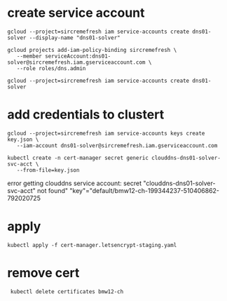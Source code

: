 


# create service account
```
gcloud --project=sircremefresh iam service-accounts create dns01-solver --display-name "dns01-solver"

gcloud projects add-iam-policy-binding sircremefresh \
   --member serviceAccount:dns01-solver@sircremefresh.iam.gserviceaccount.com \
   --role roles/dns.admin

gcloud --project=sircremefresh iam service-accounts create dns01-solver

```


# add credentials to clustert 
```
gcloud --project=sircremefresh iam service-accounts keys create key.json \
   --iam-account dns01-solver@sircremefresh.iam.gserviceaccount.com

kubectl create -n cert-manager secret generic clouddns-dns01-solver-svc-acct \
   --from-file=key.json
```
error getting clouddns service account: secret \"clouddns-dns01-solver-svc-acct\" not found" "key"="default/bmw12-ch-199344237-510406862-792020725


# apply
```
kubectl apply -f cert-manager.letsencrypt-staging.yaml
```

# remove cert
```
 kubectl delete certificates bmw12-ch

```
